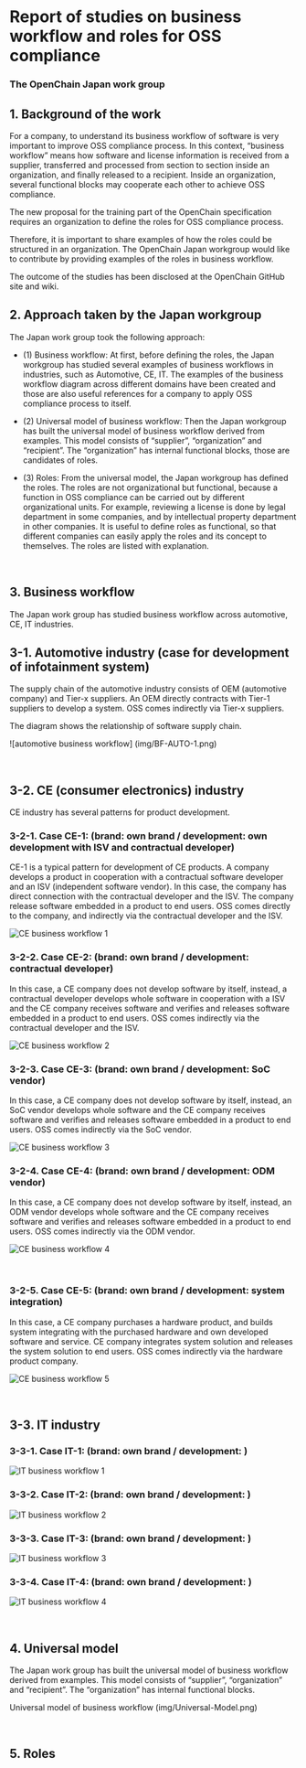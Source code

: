 # Report of studies on business workflow and roles for OSS compliance

### The OpenChain Japan work group

## 1.	Background of the work
For a company, to understand its business workflow of software is very important to improve OSS compliance process. In this context, “business workflow” means how software and license information is received from a supplier, transferred and processed from section to section inside an organization, and finally released to a recipient. Inside an organization, several functional blocks may cooperate each other to achieve OSS compliance.

The new proposal for the training part of the OpenChain specification requires an organization to define the roles for OSS compliance process. 

Therefore, it is important to share examples of how the roles could be structured in an organization. The OpenChain Japan workgroup would like to contribute by providing examples of the roles in business workflow.

The outcome of the studies has been disclosed at the OpenChain GitHub site and wiki.


## 2.	Approach taken by the Japan workgroup
The Japan work group took the following approach:

* (1)	Business workflow: At first, before defining the roles, the Japan workgroup has studied several examples of business workflows in industries, such as Automotive, CE, IT. The examples of the business workflow diagram across different domains have been created and those are also useful references for a company to apply OSS compliance process to itself.

* (2)	Universal model of business workflow: Then the Japan workgroup has built the universal model of business workflow derived from examples. This model consists of “supplier”, “organization” and “recipient”. The “organization” has internal functional blocks, those are candidates of roles.

* (3)	Roles: From the universal model, the Japan workgroup has defined the roles. The roles are not organizational but functional, because a function in OSS compliance can be carried out by different organizational units. For example, reviewing a license is done by legal department in some companies, and by intellectual property department in other companies. It is useful to define roles as functional, so that different companies can easily apply the roles and its concept to themselves. The roles are listed with explanation.

 
## 3.	Business workflow
The Japan work group has studied business workflow across automotive, CE, IT industries. 

## 3-1.	 Automotive industry (case for development of infotainment system)
The supply chain of the automotive industry consists of OEM (automotive company) and Tier-x suppliers. An OEM directly contracts with Tier-1 suppliers to develop a system. OSS comes indirectly via Tier-x suppliers.

The diagram shows the relationship of software supply chain. 

![automotive business workflow] (img/BF-AUTO-1.png)

 
## 3-2.	 CE (consumer electronics) industry
CE industry has several patterns for product development. 

### 3-2-1. Case CE-1: (brand: own brand / development: own development with ISV and contractual developer)
CE-1 is a typical pattern for development of CE products. A company develops a product in cooperation with a contractual software developer and an ISV (independent software vendor). In this case, the company has direct connection with the contractual developer and the ISV. The company release software embedded in a product to end users. OSS comes directly to the company, and indirectly via the contractual developer and the ISV. 

![CE business workflow 1](img/BF-CE-1.png)

 
### 3-2-2. Case CE-2: (brand: own brand / development: contractual developer)
In this case, a CE company does not develop software by itself, instead, a contractual developer develops whole software in cooperation with a ISV and the CE company receives software and verifies and releases software embedded in a product to end users.
OSS comes indirectly via the contractual developer and the ISV. 

![CE business workflow 2](img/BF-CE-2.png)

 
### 3-2-3. Case CE-3: (brand: own brand / development: SoC vendor)
In this case, a CE company does not develop software by itself, instead, an SoC vendor develops whole software and the CE company receives software and verifies and releases software embedded in a product to end users. 
OSS comes indirectly via the SoC vendor. 

![CE business workflow 3](img/BF-CE-3.png)


### 3-2-4. Case CE-4: (brand: own brand / development: ODM vendor)
In this case, a CE company does not develop software by itself, instead, an ODM vendor develops whole software and the CE company receives software and verifies and releases software embedded in a product to end users. 
OSS comes indirectly via the ODM vendor.

![CE business workflow 4](img/BF-CE-4.png)

 
### 3-2-5. Case CE-5: (brand: own brand / development: system integration)
In this case, a CE company purchases a hardware product, and builds system integrating with the purchased hardware and own developed software and service. 
CE company integrates system solution and releases the system solution to end users. 
OSS comes indirectly via the hardware product company.

![CE business workflow 5](img/BF-CE-5.png)

 
## 3-3.	 IT industry

### 3-3-1. Case IT-1: (brand: own brand / development: )

![IT business workflow 1](img/BF-IT-1.png)

### 3-3-2. Case IT-2: (brand: own brand / development: )

![IT business workflow 2](img/BF-IT-2.png)

### 3-3-3. Case IT-3: (brand: own brand / development: )

![IT business workflow 3](img/BF-IT-3.png)

### 3-3-4. Case IT-4: (brand: own brand / development: )

![IT business workflow 4](img/BF-IT-4.png)


 
## 4.	Universal model
The Japan work group has built the universal model of business workflow derived from examples. This model consists of “supplier”, “organization” and “recipient”. The “organization” has internal functional blocks.

Universal model of business workflow (img/Universal-Model.png)


 
## 5. Roles


